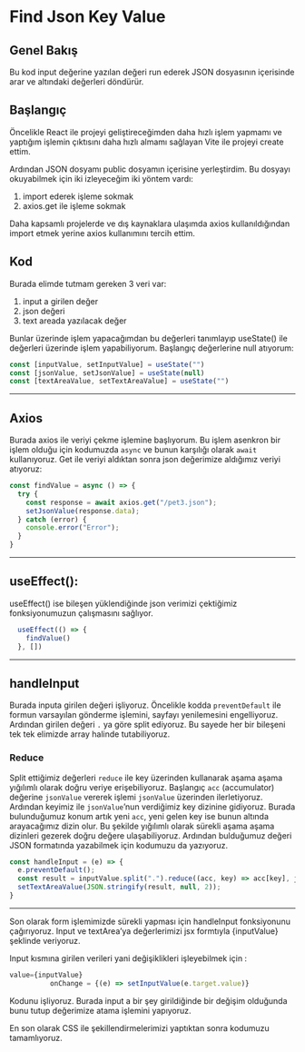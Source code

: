 # Find Json Key Value

## Genel Bakış
Bu kod input değerine yazılan değeri run ederek JSON dosyasının içerisinde arar ve altındaki değerleri döndürür.

## Başlangıç
Öncelikle React ile projeyi geliştireceğimden daha hızlı işlem yapmamı ve yaptığım işlemin çıktısını daha hızlı almamı sağlayan Vite ile projeyi create ettim.

Ardından JSON dosyamı public dosyamın içerisine yerleştirdim. Bu dosyayı okuyabilmek için iki izleyeceğim iki yöntem vardı:
1. import ederek işleme sokmak
2. axios.get ile işleme sokmak

Daha kapsamlı projelerde ve dış kaynaklara ulaşımda axios kullanıldığından import etmek yerine axios kullanımını tercih ettim. 

## Kod

Burada elimde tutmam gereken 3 veri var:
1. input a girilen değer
2. json değeri
3. text areada yazılacak değer

Bunlar üzerinde işlem yapacağımdan bu değerleri tanımlayıp useState() ile değerleri üzerinde işlem yapabiliyorum. Başlangıç değerlerine null atıyorum:

```javascript
const [inputValue, setInputValue] = useState("")
const [jsonValue, setJsonValue] = useState(null)
const [textAreaValue, setTextAreaValue] = useState("")
```
---

## Axios

Burada axios ile veriyi çekme işlemine başlıyorum. Bu işlem asenkron bir işlem olduğu için kodumuzda `async` ve bunun karşılığı olarak `await` kullanıyoruz. Get ile veriyi aldıktan sonra json değerimize aldığımız veriyi atıyoruz:

```javascript
const findValue = async () => {
  try {
    const response = await axios.get("/pet3.json");
    setJsonValue(response.data);
  } catch (error) {
    console.error("Error");
  }
}
```
---

## useEffect():
useEffect() ise bileşen yüklendiğinde json verimizi çektiğimiz fonksiyonumuzun çalışmasını sağlıyor.
```javascript
  useEffect(() => {
    findValue()
  }, [])
```
---

## handleInput

Burada inputa girilen değeri işliyoruz. Öncelikle kodda `preventDefault` ile formun varsayılan gönderme işlemini, sayfayı yenilemesini engelliyoruz. Ardından girilen değeri `.` ya göre split ediyoruz. Bu sayede her bir bileşeni tek tek elimizde array halinde tutabiliyoruz. 

### Reduce
Split ettiğimiz değerleri `reduce` ile key üzerinden kullanarak aşama aşama yığılımlı olarak doğru veriye erişebiliyoruz. Başlangıç `acc` (accumulator) değerine `jsonValue` vererek işlemi `jsonValue` üzerinden ilerletiyoruz. Ardından keyimiz ile `jsonValue`’nun verdiğimiz key dizinine gidiyoruz. Burada bulunduğumuz konum artık yeni `acc`, yeni gelen key ise bunun altında arayacağımız dizin olur. Bu şekilde yığılımlı olarak sürekli aşama aşama dizinleri gezerek doğru değere ulaşabiliyoruz. Ardından bulduğumuz değeri JSON formatında yazabilmek için kodumuzu da yazıyoruz.

```javascript
const handleInput = (e) => {
  e.preventDefault();
  const result = inputValue.split(".").reduce((acc, key) => acc[key], jsonValue);
  setTextAreaValue(JSON.stringify(result, null, 2));
}
```
---

Son olarak form işlemimizde sürekli yapması için handleInput fonksiyonunu çağırıyoruz. Input ve textArea’ya değerlerimizi jsx formtıyla {inputValue} şeklinde veriyoruz. 

Input kısmına girilen verileri yani değişiklikleri işleyebilmek için :
```javascript
value={inputValue}
          onChange = {(e) => setInputValue(e.target.value)}
```

Kodunu işliyoruz. Burada input a bir şey girildiğinde bir değişim olduğunda bunu tutup değerimize atama işlemini yapıyoruz. 

En son olarak CSS ile şekillendirmelerimizi yaptıktan sonra kodumuzu tamamlıyoruz.
